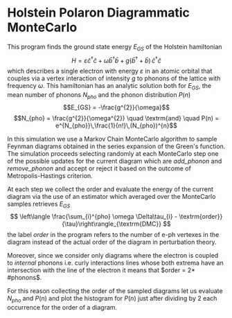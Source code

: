 # Holstein Polaron Diagrammatic MonteCarlo

This program finds the ground state energy $E_{GS}$ of the Holstein hamiltonian
$$ H = \varepsilon\hat{c}^{\dag}\hat{c} + \omega\hat{b}^{\dag}\hat{b} + g(\hat{b}^{\dag} + \hat{b})\,\hat{c}^{\dag}\hat{c} $$
which describes a single electron with energy $\varepsilon$ in an atomic orbital  that couples via a vertex interaction of intensity $g$ to phonons of the lattice with frequency $\omega$.
This hamiltonian has an analytic solution both for $E_{GS}$, the mean number of phonons $N_{pho}$ and the phonon distribution $P(n)$
$$E_{GS} = -\frac{g^{2}}{\omega}$$
$$N_{pho} = \frac{g^{2}}{\omega^{2}} \quad \textrm{and} \quad P(n) = e^{N_{pho}}\,\frac{1}{n!}\,(N_{pho})^{n}$$

In this simulation we use a Markov Chain MonteCarlo algorithm to sample Feynman diagrams obtained in the series expansion of the Green's function. The simulation proceeds selecting randomly at each MonteCarlo step one of the possible updates for the current diagram which are _add\_phonon_ and _remove\_phonon_ and accept or reject it based on the outcome of Metropolis-Hastings criterion.

At each step we collect the order and evaluate the energy of the current diagram via the use of an estimator which averaged over the MonteCarlo samples retrieves $E_{GS}$
$$ \left\langle \frac{\sum_{i}^{pho} \omega \Delta\tau_{i} - \textrm{order}}{\tau}\right\rangle_{\textrm{DMC}} $$ 
the label _order_ in the program refers to the number of e-ph vertexes in the diagram instead of the actual order of the diagram in perturbation theory. 

Moreover, since we consider only diagrams where the electron is coupled to _internal_ phonons i.e. curly interactions lines whose both extrema have an intersection with the line of the electron it means that $order = 2* #phonons$.

For this reason collecting the order of the sampled diagrams let us evaluate $N_{pho}$ and $P(n)$ and plot the histogram for $P(n)$ just after dividing by 2 each occurrence for the order of a diagram. 
